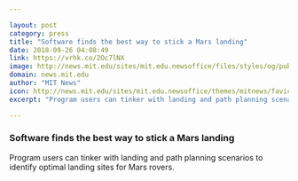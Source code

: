 ```yaml
---

layout: post
category: press
title: "Software finds the best way to stick a Mars landing"
date: 2018-09-26 04:08:49
link: https://vrhk.co/2Oc7lNX
image: http://news.mit.edu/sites/mit.edu.newsoffice/files/styles/og/public/images/2018/MIT-Mars-Plan-01_0.jpg
domain: news.mit.edu
author: "MIT News"
icon: http://news.mit.edu/sites/mit.edu.newsoffice/themes/mitnews/favicon.ico
excerpt: "Program users can tinker with landing and path planning scenarios to identify optimal landing sites for Mars rovers."

---
```


### Software finds the best way to stick a Mars landing

Program users can tinker with landing and path planning scenarios to identify optimal landing sites for Mars rovers.